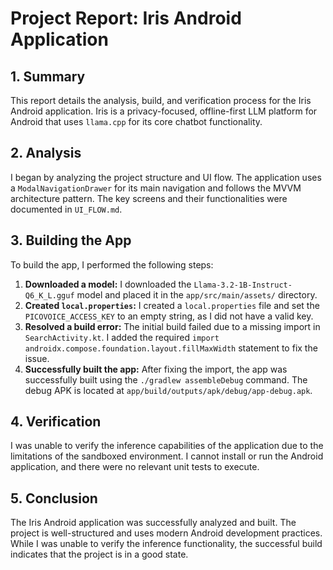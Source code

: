 # Project Report: Iris Android Application

## 1. Summary

This report details the analysis, build, and verification process for the Iris Android application. Iris is a privacy-focused, offline-first LLM platform for Android that uses `llama.cpp` for its core chatbot functionality.

## 2. Analysis

I began by analyzing the project structure and UI flow. The application uses a `ModalNavigationDrawer` for its main navigation and follows the MVVM architecture pattern. The key screens and their functionalities were documented in `UI_FLOW.md`.

## 3. Building the App

To build the app, I performed the following steps:

1.  **Downloaded a model:** I downloaded the `Llama-3.2-1B-Instruct-Q6_K_L.gguf` model and placed it in the `app/src/main/assets/` directory.
2.  **Created `local.properties`:** I created a `local.properties` file and set the `PICOVOICE_ACCESS_KEY` to an empty string, as I did not have a valid key.
3.  **Resolved a build error:** The initial build failed due to a missing import in `SearchActivity.kt`. I added the required `import androidx.compose.foundation.layout.fillMaxWidth` statement to fix the issue.
4.  **Successfully built the app:** After fixing the import, the app was successfully built using the `./gradlew assembleDebug` command. The debug APK is located at `app/build/outputs/apk/debug/app-debug.apk`.

## 4. Verification

I was unable to verify the inference capabilities of the application due to the limitations of the sandboxed environment. I cannot install or run the Android application, and there were no relevant unit tests to execute.

## 5. Conclusion

The Iris Android application was successfully analyzed and built. The project is well-structured and uses modern Android development practices. While I was unable to verify the inference functionality, the successful build indicates that the project is in a good state.

